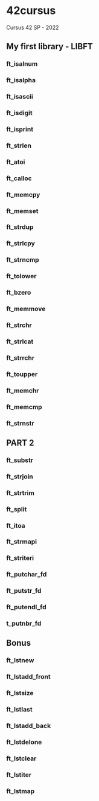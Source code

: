# 42cursus
Cursus 42 SP - 2022

## __My first library - LIBFT__

### ft_isalnum
### ft_isalpha
### ft_isascii
### ft_isdigit
### ft_isprint
### ft_strlen
### ft_atoi
### ft_calloc
### ft_memcpy
### ft_memset
### ft_strdup
### ft_strlcpy
### ft_strncmp
### ft_tolower
### ft_bzero
### ft_memmove
### ft_strchr
### ft_strlcat
### ft_strrchr
### ft_toupper
### ft_memchr
### ft_memcmp
### ft_strnstr

## __PART 2__

### ft_substr
### ft_strjoin
### ft_strtrim
### ft_split
### ft_itoa
### ft_strmapi
### ft_striteri
### ft_putchar_fd
### ft_putstr_fd
### ft_putendl_fd
### t_putnbr_fd

## __Bonus__

### ft_lstnew
### ft_lstadd_front
### ft_lstsize
### ft_lstlast
### ft_lstadd_back
### ft_lstdelone
### ft_lstclear
### ft_lstiter
### ft_lstmap